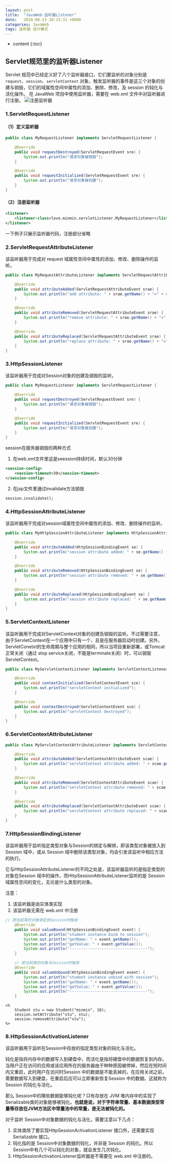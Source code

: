 ```yaml
---
layout: post
title:  "JavaWeb-监听器Listener"
date:   2018-08-23 10:15:31 +0800
categories: JavaWeb
tags: 监听器 设计模式
---
```


* content
{:toc}

## Servlet规范里的监听器Listener
Servlet 规范中已经定义好了八个监听器接口，它们要监听的对象分别是`request`、`session`、`servletContext` 对象，触发监听器的事件是这三个对象的创建与销毁，它们的域属性空间中属性的添加、删除、修改，及 session 的钝化与活化操作。
在 JavaWeb 项目中使用监听器，需要在 web.xml 文件中对监听器进行注册。
 ![注册监听器][1]

### 1.ServletRequestListener
#### （1）定义监听器
```java
public class MyRequestListener implements ServletRequestListener {

	@Override
	public void requestDestroyed(ServletRequestEvent sre) {
		System.out.println("请求对象被销毁");
	}

	@Override
	public void requestInitialized(ServletRequestEvent sre) {
		System.out.println("请求对象被创建");
	}	
}
```
#### （2）注册监听器
```xml
<listener>
  	<listener-class>love.minmin.servletListener.MyRequestListener</listener-class>
</listener>
```
一下例子只展示监听器代码，注册部分省略
### 2.ServletRequestAttributeListener
该监听器用于完成对 request 域属性空间中属性的添加、修改、删除操作的监听。
```java
public class MyRequestAttributeListener implements ServletRequestAttributeListener {

	@Override
	public void attributeAdded(ServletRequestAttributeEvent srae) {
		System.out.println("add attribute: " + srae.getName() + "=" + srae.getValue());
	}

	@Override
	public void attributeRemoved(ServletRequestAttributeEvent srae) {
		System.out.println("remove attribute: " + srae.getName() + "=" + srae.getValue());
	}

	@Override
	public void attributeReplaced(ServletRequestAttributeEvent srae) {
		System.out.println("replace attribute: " + srae.getName() + "=" + srae.getValue());
	}	
}
```

### 3.HttpSessionListener
该监听器用于完成对Session对象的创建及销毁的监听。
```java
public class MyRequestListener implements ServletRequestListener {

	@Override
	public void requestDestroyed(ServletRequestEvent sre) {
		System.out.println("请求对象被销毁");
	}

	@Override
	public void requestInitialized(ServletRequestEvent sre) {
		System.out.println("请求对象被创建");
	}	
}
```

session在服务器销毁的两种方式
1. 在web.xml文件里这是seession持续时间，默认30分钟
```xml
<session-config>
  	<session-timeout>30</session-timeout>
</session-config>
```
2. 在jsp文件里通过invalidate方法销毁
```jsp
session.invalidate();
```

### 4.HttpSessionAttributeListener
该监听器用于完成对session域属性空间中属性的添加、修改、删除操作的监听。
```java
public class MyHttpSessionAttributeListener implements HttpSessionAttributeListener{

	@Override
	public void attributeAdded(HttpSessionBindingEvent se) {
		System.out.println("session attribute added: " + se.getName() + "=" + se.getValue());
	}

	@Override
	public void attributeRemoved(HttpSessionBindingEvent se) {
		System.out.println("session attribute removed: " + se.getName() + "=" + se.getValue());
	}

	@Override
	public void attributeReplaced(HttpSessionBindingEvent se) {
		System.out.println("session attribute replaced: " + se.getName() + "=" + se.getValue());
	}	
}
```

### 5.ServletContextListener
该监听器用于完成对ServletContext对象的创建及销毁的监听。不过需要注意，由于ServletContext在一个应用中只有一个，且是在服务器启动时创建。另外，ServletConetxt的生命周期与整个应用的相同，所以当项目重新部署，或Tomcat正常关闭（通过 stop service关闭，不能是terminate关闭）时，可以销毁 ServletContext。
```java
public class MyServletContextListener implements ServletContextListener {

	@Override
	public void contextInitialized(ServletContextEvent sce) {
		System.out.println("servletContext initialized");
	}

	@Override
	public void contextDestroyed(ServletContextEvent sce) {
		System.out.println("servletContext destroyed");
	}
}
```

### 6.ServletContextAttributeListener
```java
public class MyServletContextAttributeListener implements ServletContextAttributeListener{

	@Override
	public void attributeAdded(ServletContextAttributeEvent scae) {
		System.out.println("servletContext attribute added: " + scae.getName() + "=" + scae.getValue());
	}

	@Override
	public void attributeRemoved(ServletContextAttributeEvent scae) {
		System.out.println("servletContext attribute removed: " + scae.getName() + "=" + scae.getValue());
	}

	@Override
	public void attributeReplaced(ServletContextAttributeEvent scae) {
		System.out.println("servletContext attribute replaced: " + scae.getName() + "=" + scae.getValue());
	}
}
```
### 7.HttpSessionBindingListener
该监听器用于监听指定类型对象与Session的绑定与解绑，即该类型对象被放入到Session 域中，或从 Session 域中删除该类型对象，均会引发该监听中相应方法的执行。

它与HttpSessionAttributeListener的不同之处是，该监听器监听的是指定类型的对象在Session 域中的操作，而HttpSessionAttributeListener监听的是 Session域属性空间的变化，无论是什么类型的对象。

注意：
1. 该监听器是由实体类实现
2. 该监听器无需在 web.xml 中注册
```java
// 把当前类的对象绑定到Session时触发
	@Override
	public void valueBound(HttpSessionBindingEvent event) {
		System.out.println("student instance bind to session");
		System.out.println("getName: " + event.getName());
		System.out.println("getValue: " + event.getValue());
		System.out.println("----------------------------------");
	}

	// 把当前类的对象与Session时触发
	@Override
	public void valueUnbound(HttpSessionBindingEvent event) {
		System.out.println("student instance unbind with session");
		System.out.println("getName: " + event.getName());
		System.out.println("getValue: " + event.getValue());
		System.out.println("----------------------------------");
	}
```

```
<%
	Student stu = new Student("minmin", 18);
	session.setAttribute("stu", stu);
	session.removeAttribute("stu");
%>
```

### 8.HttpSessionActivationListener
该监听器用于监听在Session中存放的指定类型对象的钝化与活化。

钝化是指将内存中的数据写入到硬盘中，而活化是指将硬盘中的数据恢复到内存。当用户正在访问的应用或该应用所在的服务器由于种种原因被停掉，然后在短时间内又重启，此时用户在访问时Session 中的数据是不能丢掉的，在应用关闭之前，需要数据写入到硬盘，在重启后应可以立即重新恢复Session 中的数据。这就称为 Session 的钝化与活化。

那么 Session中的哪些数据能够钝化呢？只有存放在 JVM 堆内存中的实现了Serializable类的对象能够被钝化。**也就是说，对于字符串常量、基本数据类型常量等存放在JVM方法区中常量池中的常量，是无法被钝化的。**

对于监听 Session中对象数据的钝化与活化，需要注意以下几点：
1. 实体类除了要实现HttpSessionActivationListener 接口外，还需要实现 Serializable 接口。
2. 钝化指的是 Session中对象数据的钝化，并非是 Session 的钝化。所以Session中有几个可以钝化的对象，就会发生几次钝化。
3. HttpSessionActivationListener监听器是不需要在 web.xml 中注册的。


  [1]: http://static.zybuluo.com/xiaocorn/c9oozglcdsja9jqejyrrqrjh/image_1clkrqhtcc4h1fqh1bko1ifh8g49.png